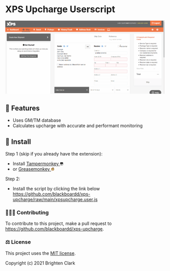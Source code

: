 # XPS Upcharge Userscript

![demonstration](.ghimages/gifs/demonstration.gif)

## 👠 Features

- Uses GM/TM database
- Calculates upcharge with accurate and performant monitoring

## 🔧 Install

Step 1 (skip if you already have the extension):

- Install [Tampermonkey <img src=".ghimages/icons/tampermonkey/icon180.png" alt="tampermonkey" height="10"/>](https://www.tampermonkey.net/)
- or [Greasemonkey <img src=".ghimages/icons/greasemonkey/favicon.ico" alt="greasemonkey" height="10"/>](https://www.greasespot.net/)

Step 2:

- Install the script by clicking the link below
  <https://github.com/blackboardd/xps-upcharge/raw/main/xpsupcharge.user.js>

### 🧑‍🤝‍🧑 Contributing

To contribute to this project, make a pull request to <https://github.com/blackboardd/xps-upcharge>.

### ⚖️ License

This project uses the [MIT license](https://opensource.org/licenses/MIT).

Copyright (c) 2021 Brighten Clark
